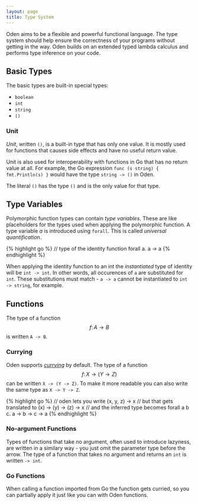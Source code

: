 ```yaml
---
layout: page
title: Type System
---
```


Oden aims to be a flexible and powerful functional language. The
type system should help ensure the correctness of your programs
without getting in the way. Oden builds on an extended typed lambda
calculus and performs type inference on your code.

## Basic Types

The basic types are built-in special types:

* `boolean`
* `int`
* `string`
* `()`

### Unit

*Unit*, written `()`, is a built-in type that has only one value. It is mostly
used for functions that causes side effects and have no useful return value.

Unit is also used for interoperability with functions in Go that has no
return value at all. For example, the Go expression `func (s string) {
fmt.Println(s) }` would have the type `string -> ()` in Oden.

The literal `()` has the type `()` and is the only value for that type.

## Type Variables

Polymorphic function types can contain *type variables*. These are like
placeholders for the types used when applying the polymorphic function. A
type variable *a* is introduced using `forall`. This is called *universal
quantification*.

{% highlight go %}
// type of the identity function
forall a. a -> a
{% endhighlight %}

When applying the identity function to an int the *instantiated* type
of identity will be `int -> int`. In other words, all occurences of `a` are
substituted for `int`. These substitutions must match - `a -> a` cannot be
instantiated to `int -> string`, for example.

## Functions

The type of a function $$f\colon A \to B$$ is written `A -> B`.

### Currying

Oden supports [*currying*](https://en.wikipedia.org/wiki/Currying)
by default. The type of a function $$f\colon X \to (Y \to Z)$$ can be
written `X -> (Y -> Z)`. To make it more readable you can also write the same
type as `X -> Y -> Z`.

{% highlight go %}
// oden lets you write
(x, y, z) -> x
// but that gets translated to
(x) -> (y) -> (z) -> x
// and the inferred type becomes
forall a b c. a -> b -> c -> a
{% endhighlight %}

### No-argument Functions

Types of functions that take no argument, often used to introduce lazyness, are
written in a similary way - you just omit the parameter type before the arrow.
The type of a function that takes no argument and returns an `int` is written
`-> int`.

### Go Functions

When calling a function imported from Go the function gets curried, so you can
partially apply it just like you can with Oden functions.

<script type="text/javascript" src="http://cdn.mathjax.org/mathjax/latest/MathJax.js?config=TeX-AMS-MML_HTMLorMML"></script>
